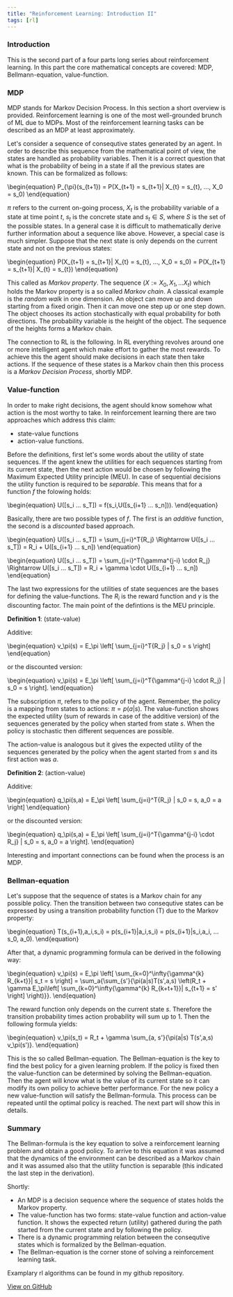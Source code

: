 ```yaml
---
title: "Reinforcement Learning: Introduction II"
tags: [rl]
---
```


### Introduction
This is the second part of a four parts long series about reinforcement learning. In this part the core mathematical concepts are covered: MDP, Bellmann-equation, value-function.

### MDP

MDP stands for Markov Decision Process. In this section a short overview is provided. Reinforcement learning is one of the most well-grounded brunch of ML due to MDPs. Most of the reinforcement learning tasks can be described as an MDP at least approximately. 

Let's consider a sequence of consequtive states generated by an agent. In order to describe this sequence from the mathematical point of view, the states are handled as probability variables. Then it is a correct question that what is the probability of being in a state if all the previous states are known. This can be formalized as follows:

\begin{equation}
P_{\pi}(s_{t+1}) = P(X_{t+1} = s_{t+1}| X_{t} = s_{t}, ..., X_0 = s_0)
\end{equation}

$\pi$ refers to the current on-going process, $X_{t}$ is the probability variable of a state at time point $t$, $s_t$ is the concrete state and $s_t \in S$, where $S$ is the set of the possible states. In a general case it is difficult to mathematically derive further information about a sequence like above. However, a special case is much simpler. Suppose that the next state is only depends on the current state and not on the previous states:

\begin{equation}
P(X_{t+1} = s_{t+1}| X_{t} = s_{t}, ..., X_0 = s_0) = P(X_{t+1} = s_{t+1}| X_{t} = s_{t})
\end{equation}

This called as *Markov property*. The sequence ($X:={X_0, X_1, ... X_t}$) which holds the Markov property is a so called *Markov chain*. A classical example is the *random walk* in one dimension. An object can move up and down starting from a fixed origin. Then it can move one step up or one step down. The object chooses its action stochastically with equal probability for both directions. The probability variable is the height of the object. The sequence of the heights forms a Markov chain.

The connection to RL is the following. In RL everything revolves around one or more intelligent agent which make effort to gather the most rewards. To achieve this the agent should make decisions in each state then take actions. If the sequence of these states is a Markov chain then this process is a *Markov Decision Process*, shortly MDP.  

### Value-function

In order to make right decisions, the agent should know somehow what action is the most worthy to take. In reinforcement learning there are two approaches which address this claim:

- state-value functions
- action-value functions.

Before the definitions, first let's some words about the utility of state sequences. If the agent knew the utilities for each sequences starting from its current state, then the next action would be chosen by following the Maximum Expected Utility principle (MEU). In case of sequential decisions the utility function is required to be *separable*. This means that for a function $f$ the folowing holds:

\begin{equation}
U([s_i ... s_T]) = f(s_i,U([s_{i+1} ... s_n])).
\end{equation}

Basically, there are two possible types of $f$. The first is an *additive* function, the second is a *discounted* based approach.

\begin{equation}
U([s_i ... s_T]) = \sum_{j=i}^T{R_j} \Rightarrow U([s_i ... s_T]) = R_i + U([s_{i+1} ... s_n])
\end{equation}

\begin{equation}
U([s_i ... s_T]) = \sum_{j=i}^T{\gamma^{j-i} \cdot R_j} \Rightarrow U([s_i ... s_T]) = R_i + \gamma \cdot U([s_{i+1} ... s_n])
\end{equation}

The last two expressions for the utilities of state sequences are the bases for defining the value-functions. The $R_i$ is the reward function and $\gamma$ is the discounting factor. The main point of the defintions is the MEU principle. 

__Definition 1__: (state-value)

Additive:

\begin{equation}
v_\pi(s) = E_\pi \left\[ \sum_{j=i}^T{R_j} | s_0 = s \right\]
\end{equation}

or the discounted version:

\begin{equation}
v_\pi(s) = E_\pi \left\[ \sum_{j=i}^T{\gamma^{j-i} \cdot R_j} | s_0 = s \right\].
\end{equation}

The subscription $\pi$, refers to the policy of the agent. Remember, the policy is a mapping from states to actions: 
$\pi = p(a|s)$. The value-function shows the expected utility (sum of rewards in case of the additive version) of the sequences generated by the policy when started from state $s$. When the policy is stochastic then different sequences are possible.

The action-value is analogous but it gives the expected utility of the sequences generated by the policy when the agent started from $s$ and its first action was $a$. 

__Definition 2__: (action-value)

Additive:

\begin{equation}
q_\pi(s,a) = E_\pi \left\[ \sum_{j=i}^T{R_j} | s_0 = s, a_0 = a \right\]
\end{equation}

or the discounted version:

\begin{equation}
q_\pi(s,a) = E_\pi \left\[ \sum_{j=i}^T{\gamma^{j-i} \cdot R_j} | s_0 = s, a_0 = a \right\].
\end{equation}

Interesting and important connections can be found when the process is an MDP. 

### Bellman-equation

Let's suppose that the sequence of states is a Markov chain for any possible policy. Then the transition between two consequtive states can be expressed by using a transition probability function (T) due to the Markov property:

\begin{equation}
T(s_{i+1},a_i,s_i) = p(s_{i+1}|a_i,s_i) = p(s_{i+1}|s_i,a_i, ... s_0, a_0).
\end{equation} 

After that, a dynamic programming formula can be derived in the following way:

\begin{equation}
v_\pi(s) = E_\pi \left\[ \sum_{k=0}^\infty{\gamma^{k} R_{k+t}}| s_t = s \right\] = \sum_a{\sum_{s'}{\pi(a|s)T(s',a,s) \left\(R_t + \gamma E_\pi\left\[ \sum_{k=0}^\infty{\gamma^{k} R_{k+t+1}}| s_{t+1} = s' \right\] \right\)}}.
\end{equation}

The reward function only depends on the current state $s$. Therefore the transition probability times action probability will sum up to 1. Then the following formula yields:

\begin{equation}
v_\pi(s_t) = R_t + \gamma \sum_{a, s'}{\pi(a|s) T(s',a,s) v_\pi(s')}.
\end{equation}

This is the so called Bellman-equation. The Bellman-equation is the key to find the best policy for a given learning problem. If the policy is fixed then the value-function can be determined by solving the Bellman-equation. Then the agent will know what is the value of its current state so it can modify its own policy to achieve better performance. For the new policy a new value-function will satisfy the Bellman-formula. This process can be repeated until the optimal policy is reached. The next part will show this in details.

### Summary

The Bellman-formula is the key equation to solve a reinforcement learning problem and obtain a good policy. To arrive to this equation it was assumed that the dynamics of the environment can be described as a Markov chain and it was assumed also that the utility function is separable (this indicated the last step in the derivation).

Shortly:

- An MDP is a decision sequence where the sequence of states holds the Markov property.
- The value-function has two forms: state-value function and action-value function. It shows the expected return (utility) gathered during the path started from the current state and by following the policy.
- There is a dynamic programming relation between the consequtive states which is formalized by the Bellman-equation.
- The Bellman-equation is the corner stone of solving a reinforcement learning task.
 


Examplary rl algorithms can be found in my github repository.

<a href="https://github.com/adamtiger/ai/tree/code" target="_blank" class="btn btn-success"><i class="fa fa-github fa-lg"></i> View on GitHub</a>




